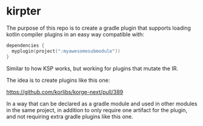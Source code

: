 # kirpter

The purpose of this repo is to create a gradle plugin that supports loading kotlin compiler plugins in an easy way compatible with:

```kotlin
dependencies {
  myplugin(project(":myawesomesubmodule"))
}
``` 

Similar to how KSP works, but working for plugins that mutate the IR.

The idea is to create plugins like this one:

<https://github.com/korlibs/korge-next/pull/389>

In a way that can be declared as a gradle module and used in other modules in the same project, 
in addition to only require one artifact for the plugin, and not requiring extra gradle plugins like this one.
